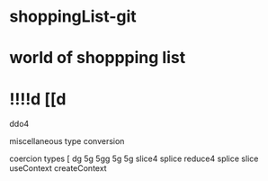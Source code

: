 # shoppingList-git
# world of shoppping list
!!!!d
[[d
===========================
ddo4

miscellaneous
type conversion

coercion types 
[
dg
5g
5gg
5g
5g
slice4
splice
reduce4
splice
slice
useContext
createContext
